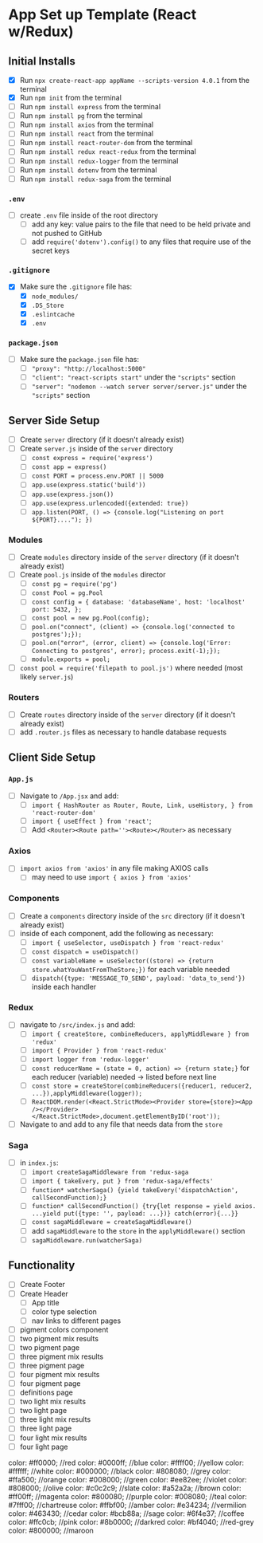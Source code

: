 # App Set up Template (React w/Redux)

## Initial Installs

- [x] Run `npx create-react-app appName --scripts-version 4.0.1` from the terminal
- [x] Run `npm init` from the terminal
- [ ] Run `npm install express` from the terminal
- [ ] Run `npm install pg` from the terminal
- [ ] Run `npm install axios` from the terminal
- [ ] Run `npm install react` from the terminal
- [ ] Run `npm install react-router-dom` from the terminal
- [ ] Run `npm install redux react-redux` from the terminal
- [ ] Run `npm install redux-logger` from the terminal
- [ ] Run `npm install dotenv` from the terminal
- [ ] Run `npm install redux-saga` from the terminal

### `.env`

- [ ] create `.env` file inside of the root directory
  - [ ] add any key: value pairs to the file that need to be held private and not pushed to GitHub
  - [ ] add `require('dotenv').config()` to any files that require use of the secret keys

### `.gitignore`

- [x] Make sure the `.gitignore` file has:
  - [x] `node_modules/`
  - [x] `.DS_Store`
  - [x] `.eslintcache`
  - [x] `.env`

### `package.json`

- [ ] Make sure the `package.json` file has:
  - [ ] `"proxy": "http://localhost:5000"`
  - [ ] `"client": "react-scripts start"` under the `"scripts"` section
  - [ ] `"server": "nodemon --watch server server/server.js"` under the `"scripts"` section

## Server Side Setup

- [ ] Create `server` directory (if it doesn't already exist)
- [ ] Create `server.js` inside of the `server` directory
  - [ ] `const express = require('express')`
  - [ ] `const app = express()`
  - [ ] `const PORT = process.env.PORT || 5000`
  - [ ] `app.use(express.static('build'))`
  - [ ] `app.use(express.json())`
  - [ ] `app.use(express.urlencoded({extended: true})`
  - [ ] `app.listen(PORT, () => {console.log("Listening on port ${PORT}...."); })`

### Modules

- [ ] Create `modules` directory inside of the `server` directory (if it doesn't already exist)
- [ ] Create `pool.js` inside of the `modules` director
  - [ ] `const pg = require('pg')`
  - [ ] `const Pool = pg.Pool`
  - [ ] `const config = { database: 'databaseName', host: 'localhost' port: 5432, };`
  - [ ] `const pool = new pg.Pool(config);`
  - [ ] `pool.on("connect", (client) => {console.log('connected to postgres');});`
  - [ ] `pool.on("error", (error, client) => {console.log('Error: Connecting to postgres', error); process.exit(-1);});`
  - [ ] `module.exports = pool;`
- [ ] `const pool = require('filepath to pool.js')` where needed (most likely `server.js`)

### Routers

- [ ] Create `routes` directory inside of the `server` directory (if it doesn't already exist)
- [ ] add `.router.js` files as necessary to handle database requests

## Client Side Setup

### `App.js`

- [ ] Navigate to `/App.jsx` and add:
  - [ ] `import { HashRouter as Router, Route, Link, useHistory, } from 'react-router-dom'`
  - [ ] `import { useEffect } from 'react'`;
  - [ ] Add `<Router><Route path=''><Route></Router>` as necessary

### Axios

- [ ] `import axios from 'axios'` in any file making AXIOS calls
  - [ ] may need to use `import { axios } from 'axios'`

### Components

- [ ] Create a `components` directory inside of the `src` directory (if it doesn't already exist)
- [ ] inside of each component, add the following as necessary:
  - [ ] `import { useSelector, useDispatch } from 'react-redux'`
  - [ ] `const dispatch = useDispatch()`
  - [ ] `const variableName = useSelector((store) => {return store.whatYouWantFromTheStore;})` for each variable needed
  - [ ] `dispatch({type: 'MESSAGE_TO_SEND', payload: 'data_to_send'})` inside each handler

### Redux

- [ ] navigate to `/src/index.js` and add:
  - [ ] `import { createStore, combineReducers, applyMiddleware } from 'redux'`
  - [ ] `import { Provider } from 'react-redux'`
  - [ ] `import logger from 'redux-logger'`
  - [ ] `const reducerName = (state = 0, action) => {return state;}` for each reducer (variable) needed -> listed before next line
  - [ ] `const store = createStore(combineReducers({reducer1, reducer2, ...}),applyMiddleware(logger));`
  - [ ] `ReactDOM.render(<React.StrictMode><Provider store={store}><App /></Provider></React.StrictMode>,document.getElementByID('root'));`
- [ ] Navigate to and add to any file that needs data from the `store`

### Saga

- [ ] in `index.js`:
  - [ ] `import createSagaMiddleware from 'redux-saga`
  - [ ] `import { takeEvery, put } from 'redux-saga/effects'`
  - [ ] `function* watcherSaga() {yield takeEvery('dispatchAction', callSecondFunction);}`
  - [ ] `function* callSecondFunction() {try{let response = yield axios. ...yield put({type: '', payload: ...})} catch(error){...}}`
  - [ ] `const sagaMiddleware = createSagaMiddleware()`
  - [ ] add `sagaMiddleware` to the `store` in the `applyMiddleware()` section
  - [ ] `sagaMiddleware.run(watcherSaga)`

## Functionality

- [ ] Create Footer
- [ ] Create Header
  - [ ] App title
  - [ ] color type selection
  - [ ] nav links to different pages
- [ ] pigment colors component
- [ ] two pigment mix results
- [ ] two pigment page
- [ ] three pigment mix results
- [ ] three pigment page
- [ ] four pigment mix results
- [ ] four pigment page
- [ ] definitions page
- [ ] two light mix results
- [ ] two light page
- [ ] three light mix results
- [ ] three light page
- [ ] four light mix results
- [ ] four light page

color: #ff0000; //red
color: #0000ff; //blue
color: #ffff00; //yellow
color: #ffffff; //white
color: #000000; //black
color: #808080; //grey
color: #ffa500; //orange
color: #008000; //green
color: #ee82ee; //violet
color: #808000; //olive
color: #c0c2c9; //slate
color: #a52a2a; //brown
color: #ff00ff; //magenta
color: #800080; //purple
color: #008080; //teal
color: #7fff00; //chartreuse
color: #ffbf00; //amber
color: #e34234; //vermilion
color: #463430; //cedar
color: #bcb88a; //sage
color: #6f4e37; //coffee
color: #ffc0cb; //pink
color: #8b0000; //darkred
color: #bf4040; //red-grey
color: #800000; //maroon
